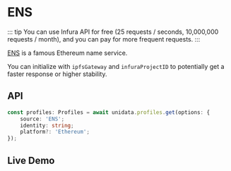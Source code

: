 # ENS

<Logos type="Profiles" :names="['ENS', 'The Graph', 'Infura']" />

::: tip
You can use Infura API for free (25 requests / seconds, 10,000,000 requests / month), and you can pay for more frequent requests.
:::

[ENS](https://ens.domains/) is a famous Ethereum name service.

You can initialize with `ipfsGateway` and `infuraProjectID` to potentially get a faster response or higher stability.

## API

```ts
const profiles: Profiles = await unidata.profiles.get(options: {
    source: 'ENS';
    identity: string;
    platform?: 'Ethereum';
});
```

## Live Demo

<Profiles :source="'ENS'" :defaultIdentity="[{
    identity: '0xd8da6bf26964af9d7eed9e03e53415d37aa96045',
    platform: 'Ethereum'
}]" />
